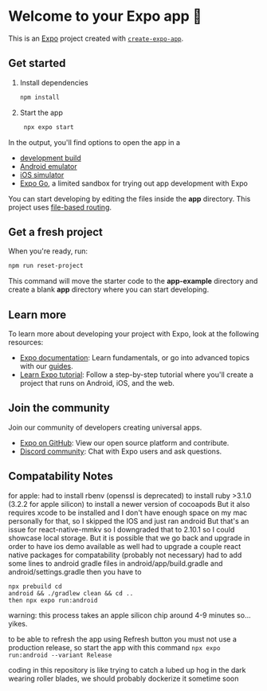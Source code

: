 # Welcome to your Expo app 👋

This is an [Expo](https://expo.dev) project created with [`create-expo-app`](https://www.npmjs.com/package/create-expo-app).

## Get started

1. Install dependencies

   ```bash
   npm install
   ```

2. Start the app

   ```bash
    npx expo start
   ```

In the output, you'll find options to open the app in a

- [development build](https://docs.expo.dev/develop/development-builds/introduction/)
- [Android emulator](https://docs.expo.dev/workflow/android-studio-emulator/)
- [iOS simulator](https://docs.expo.dev/workflow/ios-simulator/)
- [Expo Go](https://expo.dev/go), a limited sandbox for trying out app development with Expo

You can start developing by editing the files inside the **app** directory. This project uses [file-based routing](https://docs.expo.dev/router/introduction).

## Get a fresh project

When you're ready, run:

```bash
npm run reset-project
```

This command will move the starter code to the **app-example** directory and create a blank **app** directory where you can start developing.

## Learn more

To learn more about developing your project with Expo, look at the following resources:

- [Expo documentation](https://docs.expo.dev/): Learn fundamentals, or go into advanced topics with our [guides](https://docs.expo.dev/guides).
- [Learn Expo tutorial](https://docs.expo.dev/tutorial/introduction/): Follow a step-by-step tutorial where you'll create a project that runs on Android, iOS, and the web.

## Join the community

Join our community of developers creating universal apps.

- [Expo on GitHub](https://github.com/expo/expo): View our open source platform and contribute.
- [Discord community](https://chat.expo.dev): Chat with Expo users and ask questions.


## Compatability Notes
for apple:
had to install rbenv (openssl is deprecated) to install ruby >3.1.0 (3.2.2 for apple silicon) to install a newer version of cocoapods
But it also requires xcode to be installed and I don't have enough space on my mac personally for that, so I skipped the IOS and just ran android
But that's an issue for react-native-mmkv so I downgraded that to 2.10.1 so I could showcase local storage. But it is possible that we go back and upgrade in order to have ios demo available as well
had to upgrade a couple react native packages for compatability (probably not necessary)
had to add some lines to android gradle files in android/app/build.gradle and android/settings.gradle
then you have to 
```
npx prebuild cd 
android && ./gradlew clean && cd ..
then npx expo run:android
```

warning: this process takes an apple silicon chip around 4-9 minutes so... yikes.

to be able to refresh the app using Refresh button you must not use a production release, so start the app with this command
```npx expo run:android --variant Release```

coding in this repository is like trying to catch a lubed up hog in the dark wearing roller blades, we should probably dockerize it sometime soon
